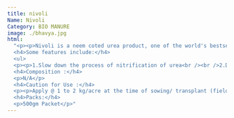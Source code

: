 ```yaml
---
title: nivoli
Name: Nivoli
Category: BIO MANURE
image: ./bhavya.jpg
html:
  "<p><p>Nivoli is a neem coted urea product, one of the world's bestselling highly enrich neem coted urea plant nutrient.</p></p>
  <h4>Some features include:</h4>
  <ul>
  <p><p>1.Slow down the process of nitrification of urea<br /><br />2.Decrease urea requirement,hence save money<br /><br />3.Increased crop yields due to better nitrogen utilization<br /><br />4.Reduction in environmental pollution of ground water due to leaching of nitrates and gaseous emissions</p></p>
  <h4>Composition :</h4>
  <p>N/A</p>
  <h4>Caution for Use :</h4>
  <p><p>Apply @ 1 to 2 kg/acre at the time of sowing/ transplant (field crops).<br /><br />Do not eat,drink or smoke while spray .Wash hands and body parts exposed to during with soap and water.<br /><br />Keep for away from children , animal feed, food stuff, Store in cool and dry place. Destory empty containers .Do not use empty containers for storage of food,grains and animal feed.</p></p>
  <h4>Packs:</h4>
  <p>500gm Packet</p>"
---
```

